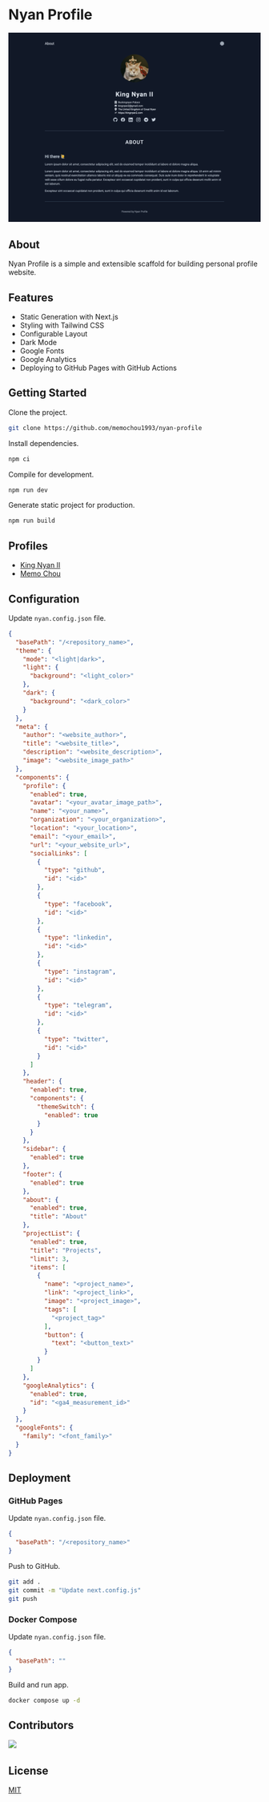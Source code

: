 # Nyan Profile

![Dark Theme](demo.png)

## About

Nyan Profile is a simple and extensible scaffold for building personal profile website.

## Features

- Static Generation with Next.js
- Styling with Tailwind CSS
- Configurable Layout
- Dark Mode
- Google Fonts
- Google Analytics
- Deploying to GitHub Pages with GitHub Actions

## Getting Started

Clone the project.

```bash
git clone https://github.com/memochou1993/nyan-profile
```

Install dependencies.

```bash
npm ci
```

Compile for development.

```bash
npm run dev
```

Generate static project for production.

```bash
npm run build
```

## Profiles

- [King Nyan II](https://memochou1993.github.io/nyan-profile/)
- [Memo Chou](https://profile.epoch.tw)

## Configuration

Update `nyan.config.json` file.

```json
{
  "basePath": "/<repository_name>",
  "theme": {
    "mode": "<light|dark>",
    "light": {
      "background": "<light_color>"
    },
    "dark": {
      "background": "<dark_color>"
    }
  },
  "meta": {
    "author": "<website_author>",
    "title": "<website_title>",
    "description": "<website_description>",
    "image": "<website_image_path>"
  },
  "components": {
    "profile": {
      "enabled": true,
      "avatar": "<your_avatar_image_path>",
      "name": "<your_name>",
      "organization": "<your_organization>",
      "location": "<your_location>",
      "email": "<your_email>",
      "url": "<your_website_url>",
      "socialLinks": [
        {
          "type": "github",
          "id": "<id>"
        },
        {
          "type": "facebook",
          "id": "<id>"
        },
        {
          "type": "linkedin",
          "id": "<id>"
        },
        {
          "type": "instagram",
          "id": "<id>"
        },
        {
          "type": "telegram",
          "id": "<id>"
        },
        {
          "type": "twitter",
          "id": "<id>"
        }
      ]
    },
    "header": {
      "enabled": true,
      "components": {
        "themeSwitch": {
          "enabled": true
        }
      }
    },
    "sidebar": {
      "enabled": true
    },
    "footer": {
      "enabled": true
    },
    "about": {
      "enabled": true,
      "title": "About"
    },
    "projectList": {
      "enabled": true,
      "title": "Projects",
      "limit": 3,
      "items": [
        {
          "name": "<project_name>",
          "link": "<project_link>",
          "image": "<project_image>",
          "tags": [
            "<project_tag>"
          ],
          "button": {
            "text": "<button_text>"
          }
        }
      ]
    },
    "googleAnalytics": {
      "enabled": true,
      "id": "<ga4_measurement_id>"
    }
  },
  "googleFonts": {
    "family": "<font_family>"
  }
}
```

## Deployment

### GitHub Pages

Update `nyan.config.json` file.

```json
{
  "basePath": "/<repository_name>"
}
```

Push to GitHub.

```bash
git add .
git commit -m "Update next.config.js"
git push
```

### Docker Compose

Update `nyan.config.json` file.

```json
{
  "basePath": ""
}
```

Build and run app.

```bash
docker compose up -d
```

## Contributors

<a href="https://github.com/memochou1993/nyan-profile/graphs/contributors">
  <img src="https://contrib.rocks/image?repo=memochou1993/nyan-profile" width="50" />
</a>

## License

[MIT](LICENSE)
